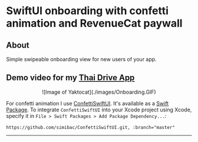 # SwiftUI onboarding with confetti animation and RevenueCat paywall

## About
Simple swipeable onboarding view for new users of your app.

## Demo video for my [Thai Drive App](https://github.com/simibac/ConfettiSwiftUI)
<p align="center">![Image of Yaktocat](./images/Onboarding.GIF)
  </p>

For confetti animation I use [ConfettiSwiftUI](https://github.com/simibac/ConfettiSwiftUI). It's available as a [Swift Package](https://swift.org/package-manager/). 
To integrate `ConfettiSwiftUI` into your Xcode project using Xcode, specify it in `File > Swift Packages > Add Package Dependency...`:

```ogdl
https://github.com/simibac/ConfettiSwiftUI.git, :branch="master"
```
---



